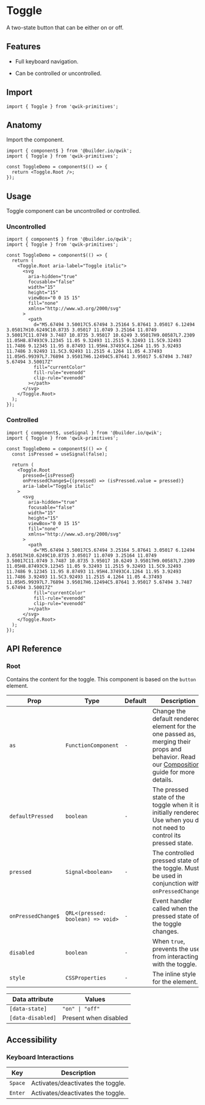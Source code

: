 # Toggle

A two-state button that can be either on or off.

## Features

- Full keyboard navigation.

- Can be controlled or uncontrolled.

## Import

```tsx
import { Toggle } from 'qwik-primitives';
```

## Anatomy

Import the component.

```tsx
import { component$ } from '@builder.io/qwik';
import { Toggle } from 'qwik-primitives';

const ToggleDemo = component$(() => {
  return <Toggle.Root />;
});
```

## Usage

Toggle component can be uncontrolled or controlled.

### Uncontrolled

```tsx
import { component$ } from '@builder.io/qwik';
import { Toggle } from 'qwik-primitives';

const ToggleDemo = component$(() => {
  return (
    <Toggle.Root aria-label="Toggle italic">
      <svg
        aria-hidden="true"
        focusable="false"
        width="15"
        height="15"
        viewBox="0 0 15 15"
        fill="none"
        xmlns="http://www.w3.org/2000/svg"
      >
        <path
          d="M5.67494 3.50017C5.67494 3.25164 5.87641 3.05017 6.12494 3.05017H10.6249C10.8735 3.05017 11.0749 3.25164 11.0749 3.50017C11.0749 3.7487 10.8735 3.95017 10.6249 3.95017H9.00587L7.2309 11.05H8.87493C9.12345 11.05 9.32493 11.2515 9.32493 11.5C9.32493 11.7486 9.12345 11.95 8.87493 11.95H4.37493C4.1264 11.95 3.92493 11.7486 3.92493 11.5C3.92493 11.2515 4.1264 11.05 4.37493 11.05H5.99397L7.76894 3.95017H6.12494C5.87641 3.95017 5.67494 3.7487 5.67494 3.50017Z"
          fill="currentColor"
          fill-rule="evenodd"
          clip-rule="evenodd"
        ></path>
      </svg>
    </Toggle.Root>
  );
});
```

### Controlled

```tsx
import { component$, useSignal } from '@builder.io/qwik';
import { Toggle } from 'qwik-primitives';

const ToggleDemo = component$(() => {
  const isPressed = useSignal(false);

  return (
    <Toggle.Root
      pressed={isPressed}
      onPressedChange$={(pressed) => (isPressed.value = pressed)}
      aria-label="Toggle italic"
    >
      <svg
        aria-hidden="true"
        focusable="false"
        width="15"
        height="15"
        viewBox="0 0 15 15"
        fill="none"
        xmlns="http://www.w3.org/2000/svg"
      >
        <path
          d="M5.67494 3.50017C5.67494 3.25164 5.87641 3.05017 6.12494 3.05017H10.6249C10.8735 3.05017 11.0749 3.25164 11.0749 3.50017C11.0749 3.7487 10.8735 3.95017 10.6249 3.95017H9.00587L7.2309 11.05H8.87493C9.12345 11.05 9.32493 11.2515 9.32493 11.5C9.32493 11.7486 9.12345 11.95 8.87493 11.95H4.37493C4.1264 11.95 3.92493 11.7486 3.92493 11.5C3.92493 11.2515 4.1264 11.05 4.37493 11.05H5.99397L7.76894 3.95017H6.12494C5.87641 3.95017 5.67494 3.7487 5.67494 3.50017Z"
          fill="currentColor"
          fill-rule="evenodd"
          clip-rule="evenodd"
        ></path>
      </svg>
    </Toggle.Root>
  );
});
```

## API Reference

### Root

Contains the content for the toggle. This component is based on the `button` element.

| Prop               | Type                              | Default | Description                                                                                                                                                                                                                             |
| ------------------ | --------------------------------- | ------- | --------------------------------------------------------------------------------------------------------------------------------------------------------------------------------------------------------------------------------------- |
| `as`               | `FunctionComponent`               | `-`     | Change the default rendered element for the one passed as, merging their props and behavior. Read our [Composition](https://github.com/ZAHON/qwik-primitives/blob/main/packages/primitives/docs/composition.md) guide for more details. |
| `defaultPressed`   | `boolean`                         | `-`     | The pressed state of the toggle when it is initially rendered. Use when you do not need to control its pressed state.                                                                                                                   |
| `pressed`          | `Signal<boolean>`                 | `-`     | The controlled pressed state of the toggle. Must be used in conjunction with `onPressedChange$`.                                                                                                                                        |
| `onPressedChange$` | `QRL<(pressed: boolean) => void>` | `-`     | Event handler called when the pressed state of the toggle changes.                                                                                                                                                                      |
| `disabled`         | `boolean`                         | `-`     | When `true`, prevents the user from interacting with the toggle.                                                                                                                                                                        |
| `style`            | `CSSProperties`                   | `-`     | The inline style for the element.                                                                                                                                                                                                       |

| Data attribute    | Values                |
| ----------------- | --------------------- |
| `[data-state]`    | `"on" \| "off"`       |
| `[data-disabled]` | Present when disabled |

## Accessibility

### Keyboard Interactions

| Key     | Description                       |
| ------- | --------------------------------- |
| `Space` | Activates/deactivates the toggle. |
| `Enter` | Activates/deactivates the toggle. |

